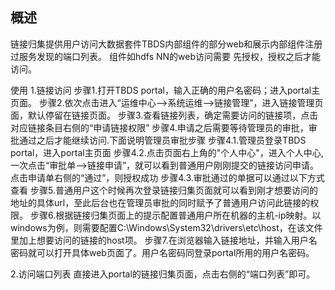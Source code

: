 ## 概述

链接归集提供用户访问大数据套件TBDS内部组件的部分web和展示内部组件注册过服务发现的端口列表。
组件如hdfs NN的web访问需要 先授权，授权之后才能访问。

使用
1.链接访问
步骤1.打开TBDS portal，输入正确的用户名密码；进入portal主页面。
步骤2.依次点击进入“运维中心-->系统运维-->链接管理”，进入链接管理页面，默认停留在链接页面。
步骤3.查看链接列表，确定需要访问的链接项，点击对应链接条目右侧的“申请链接权限”
步骤4.申请之后需要等待管理员的审批，审批通过之后才能继续访问.下面说明管理员审批步骤
步骤4.1.管理员登录TBDS portal，进入portal主页面
步骤4.2.点击页面右上角的"个人中心"，进入个人中心,一次点击“审批单-->链接申请”，就可以看到普通用户刚刚提交的链接访问申请。点击申请单右侧的“通过”，则授权成功
步骤4.3.审批通过的单据可以通过以下方式查看
步骤5.普通用户这个时候再次登录链接归集页面就可以看到刚才想要访问的地址的具体url，至此后台也在管理员审批的同时赋予了普通用户访问此链接的权限。
步骤6.根据链接归集页面上的提示配置普通用户所在机器的主机-ip映射。以windows为例，则需要配置C:\Windows\System32\drivers\etc\host，在该文件里加上想要访问的链接的host项。
步骤7.在浏览器输入链接地址，并输入用户名密码就可以打开具体web页面了。用户名密码同登录portal所用的用户名密码。

2.访问端口列表
直接进入portal的链接归集页面，点击右侧的“端口列表”即可。
